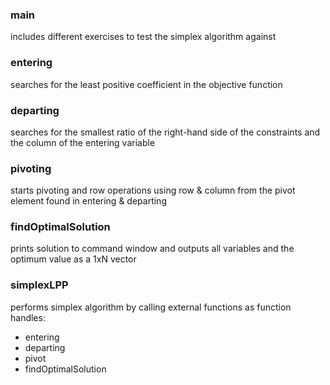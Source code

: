 ### main <br>
includes different exercises to test the simplex algorithm against

### entering <br>
searches for the least positive coefficient in the objective function <br>

### departing <br>
searches for the smallest ratio of the right-hand side of the constraints and the column of the entering variable

### pivoting <br>
starts pivoting and row operations using row & column from the pivot element found in entering & departing

### findOptimalSolution <br>
prints solution to command window and outputs all variables and the optimum value as a 1xN vector

### simplexLPP <br>
performs simplex algorithm by calling external functions as function handles:
* entering
* departing
* pivot
* findOptimalSolution
